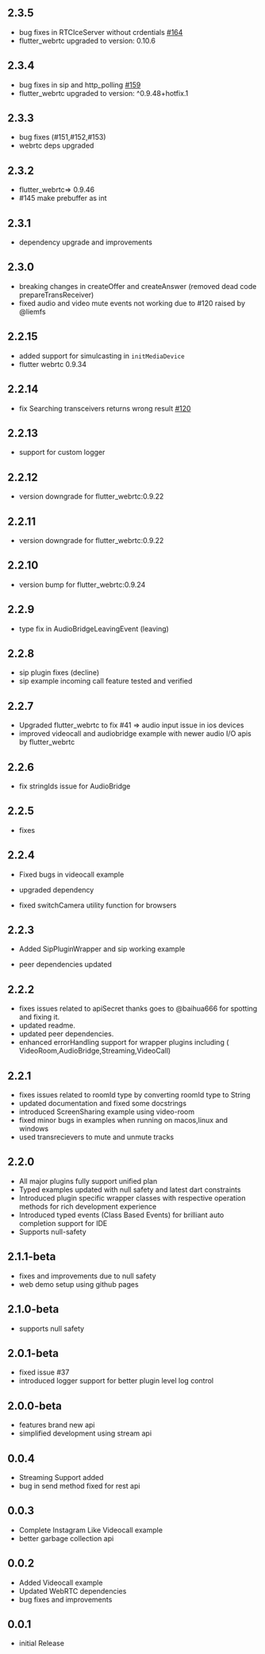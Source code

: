 ## 2.3.5
- bug fixes in RTCIceServer without crdentials [#164](https://github.com/flutterjanus/flutter_janus_client/pull/164)
- flutter_webrtc upgraded to version: 0.10.6
## 2.3.4
- bug fixes in sip and http_polling [#159](https://github.com/flutterjanus/flutter_janus_client/pull/159)
- flutter_webrtc upgraded to version: ^0.9.48+hotfix.1
## 2.3.3
- bug fixes (#151,#152,#153)
- webrtc deps upgraded
## 2.3.2
- flutter_webrtc=> 0.9.46
- #145 make prebuffer as int
## 2.3.1
- dependency upgrade and improvements
## 2.3.0
- breaking changes in createOffer and createAnswer (removed dead code prepareTransReceiver)
- fixed audio and video mute events not working due to #120 raised by @liemfs 

## 2.2.15
- added support for simulcasting in `initMediaDevice`
- flutter webrtc 0.9.34
## 2.2.14
- fix Searching transceivers returns wrong result [#120](https://github.com/flutterjanus/flutter_janus_client/pull/120)
## 2.2.13

- support for custom logger

## 2.2.12

- version downgrade for flutter_webrtc:0.9.22
## 2.2.11

- version downgrade for flutter_webrtc:0.9.22

## 2.2.10

- version bump for flutter_webrtc:0.9.24
## 2.2.9

- type fix in AudioBridgeLeavingEvent (leaving)

## 2.2.8

- sip plugin fixes (decline)
- sip example incoming call feature tested and verified

## 2.2.7

- Upgraded flutter_webrtc to fix #41 => audio input issue in ios devices
- improved videocall and audiobridge example with newer audio I/O apis by flutter_webrtc

## 2.2.6

- fix stringIds issue for AudioBridge

## 2.2.5

- fixes

## 2.2.4

- Fixed bugs in videocall example

- upgraded dependency

- fixed switchCamera utility function for browsers

## 2.2.3

- Added SipPluginWrapper and sip working example

- peer dependencies updated

## 2.2.2

- fixes issues related to apiSecret thanks goes to @baihua666 for spotting and fixing it.
- updated readme.
- updated peer dependencies.
- enhanced errorHandling support for wrapper plugins including (
  VideoRoom,AudioBridge,Streaming,VideoCall)

## 2.2.1

- fixes issues related to roomId type by converting roomId type to String
- updated documentation and fixed some docstrings
- introduced ScreenSharing example using video-room
- fixed minor bugs in examples when running on macos,linux and windows
- used transrecievers to mute and unmute tracks

## 2.2.0

- All major plugins fully support unified plan
- Typed examples updated with null safety and latest dart constraints
- Introduced plugin specific wrapper classes with respective operation methods for rich development
  experience
- Introduced typed events (Class Based Events) for brilliant auto completion support for IDE
- Supports null-safety

## 2.1.1-beta

- fixes and improvements due to null safety
- web demo setup using github pages

## 2.1.0-beta

- supports null safety

## 2.0.1-beta

- fixed issue #37
- introduced logger support for better plugin level log control

## 2.0.0-beta

- features brand new api
- simplified development using stream api

## 0.0.4

- Streaming Support added
- bug in send method fixed for rest api

## 0.0.3

- Complete Instagram Like Videocall example
- better garbage collection api

## 0.0.2

- Added Videocall example
- Updated WebRTC dependencies
- bug fixes and improvements

## 0.0.1

- initial Release
